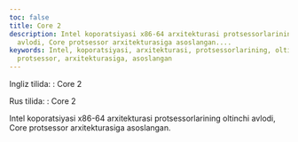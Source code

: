 ```yaml
---
toc: false
title: Core 2
description: Intel koporatsiyasi x86-64 arxitekturasi protsessorlarining oltinchi
  avlodi, Core protsessor arxitekturasiga asoslangan....
keywords: Intel, koporatsiyasi, arxitekturasi, protsessorlarining, oltinchi, avlodi,
  protsessor, arxitekturasiga, asoslangan
---
```


Ingliz tilida:
:   Core 2

Rus tilida:
:   Core 2

Intel koporatsiyasi x86-64 arxitekturasi protsessorlarining oltinchi avlodi, Core protsessor arxitekturasiga asoslangan.
